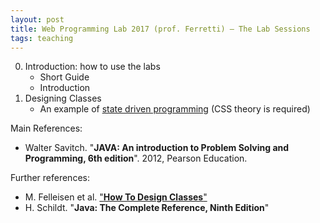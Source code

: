 ```yaml
---
layout: post
title: Web Programming Lab 2017 (prof. Ferretti) – The Lab Sessions
tags: teaching
---
```


0. Introduction: how to use the labs
   * Short Guide
   * Introduction
1. Designing Classes
   * An example of [state driven programming](https://github.com/jackbergus/LucenePdfIndexer) (CSS theory is required)

Main References:
* Walter Savitch. "**JAVA: An introduction to Problem Solving and Programming, 6th edition**". 2012, Pearson Education.

Further references:
* M. Felleisen et al. ["**How To Design Classes**"](http://www.ccs.neu.edu/home/matthias/HtDC/htdc.pdf)
* H. Schildt. "**Java: The Complete Reference, Ninth Edition**" 
